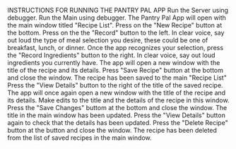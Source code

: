 INSTRUCTIONS FOR RUNNING THE PANTRY PAL APP
Run the Server using debugger.
Run the Main using debugger.
The Pantry Pal App will open with the main window titled "Recipe List".
Press on the "New Recipe" button at the bottom.
Press on the the "Record" button to the left.
In clear voice, say out loud the type of meal selection you desire, these could be one of breakfast, lunch, or dinner.
Once the app recognizes your selection, press the "Record Ingredients" button to the right.
In clear voice, say out loud ingredients you currently have.
The app will open a new window with the title of the recipe and its details.
Press "Save Recipe" button at the bottom and close the window.
The recipe has been saved to the main "Recipe List"
Press the "View Details" button to the right of the title of the saved recipe.
The app will once again open a new window with the title of the recipe and its details.
Make edits to the title and the details of the recipe in this window.
Press the "Save Changes" buttom at the bottom and close the window.
The title in the main window has been updated.
Press the "View Details" button again to check that the details has been updated.
Press the "Delete Recipe" button at the button and close the window.
The recipe has been deleted from the list of saved recipes in the main window.